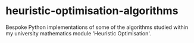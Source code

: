 # heuristic-optimisation-algorithms
Bespoke Python implementations of some of the algorithms studied within my university mathematics module 'Heuristic Optimisation'.
